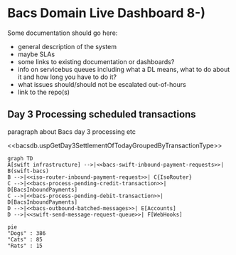 
# Bacs Domain Live Dashboard 8-)

Some documentation should go here: 
* general description of the system
* maybe SLAs
* some links to existing documentation or dashboards?
* info on servicebus queues including what a DL means, what to do about it and how long you have to do it?
* what issues should/should not be escalated out-of-hours
* link to the repo(s)

## Day 3 Processing scheduled transactions

paragraph about Bacs day 3 processing etc

<<bacsdb.uspGetDay3SettlementOfTodayGroupedByTransactionType>>

```mermaid
graph TD
A[swift infrastructure] -->|<<bacs-swift-inbound-payment-requests>>| B(swift-bacs)
B -->|<<iso-router-inbound-payment-request>>| C{IsoRouter}
C -->|<<bacs-process-pending-credit-transaction>>| D[BacsInboundPayments]
C -->|<<bacs-process-pending-debit-transaction>>| D[BacsInboundPayments]
D -->|<<bacs-outbound-batched-messages>>| E[Accounts]
D -->|<<swift-send-message-request-queue>>| F[WebHooks]
```

```mermaid
pie
"Dogs" : 386
"Cats" : 85
"Rats" : 15
```
